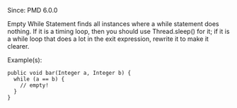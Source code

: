 Since: PMD 6.0.0

Empty While Statement finds all instances where a while statement does nothing.
If it is a timing loop, then you should use Thread.sleep() for it; if it is
a while loop that does a lot in the exit expression, rewrite it to make it clearer.

Example(s):
```
public void bar(Integer a, Integer b) {
  while (a == b) {
    // empty!
  }
}
```
